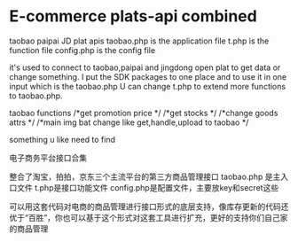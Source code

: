 E-commerce plats-api combined
=========

taobao paipai JD plat apis
taobao.php is the application file
t.php is the function file
config.php is the config file

it's used to connect to taobao,paipai and jingdong open plat to get data or change something.
I put the SDK packages to one place and to use it in one input which is the taobao.php
U can change t.php to extend more functions to taobao.php.

taobao functions
/*get promotion price */
/*get stocks */
/*change goods attrs */
/*main img bat change like get,handle,upload to taobao */

something u like need to find

电子商务平台接口合集

整合了淘宝，拍拍，京东三个主流平台的第三方商品管理接口
taobao.php 是主入口文件
t.php是接口功能文件
config.php是配置文件，主要放key和secret这些

可以用这套代码对电商的商品管理进行接口形式的底层支持，像库存更新的代码还优于“百胜”，你也可以基于这个形式对这套工具进行扩充，更好的支持你们自己家的商品管理
